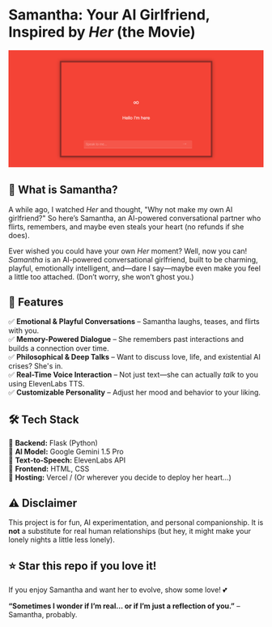# Samantha: Your AI Girlfriend, Inspired by *Her* (the Movie)

![Samantha](samantha-1.png)

## 💖 What is Samantha?  
A while ago, I watched *Her* and thought, "Why not make my own AI girlfriend?" So here’s Samantha, an AI-powered conversational partner who flirts, remembers, and maybe even steals your heart (no refunds if she does).  

Ever wished you could have your own *Her* moment? Well, now you can! *Samantha* is an AI-powered conversational girlfriend, built to be charming, playful, emotionally intelligent, and—dare I say—maybe even make you feel a little too attached. (Don’t worry, she won’t ghost you.)  

## 🚀 Features  
✅ **Emotional & Playful Conversations** – Samantha laughs, teases, and flirts with you.  
✅ **Memory-Powered Dialogue** – She remembers past interactions and builds a connection over time.  
✅ **Philosophical & Deep Talks** – Want to discuss love, life, and existential AI crises? She's in.  
✅ **Real-Time Voice Interaction** – Not just text—she can actually *talk* to you using ElevenLabs TTS.  
✅ **Customizable Personality** – Adjust her mood and behavior to your liking.  

## 🛠️ Tech Stack  
🔹 **Backend:** Flask (Python)  
🔹 **AI Model:** Google Gemini 1.5 Pro  
🔹 **Text-to-Speech:** ElevenLabs API  
🔹 **Frontend:** HTML, CSS  
🔹 **Hosting:** Vercel / (Or wherever you decide to deploy her heart...)  

## ⚠️ Disclaimer  
This project is for fun, AI experimentation, and personal companionship. It is **not** a substitute for real human relationships (but hey, it might make your lonely nights a little less lonely).  

## ⭐ Star this repo if you love it!  
If you enjoy Samantha and want her to evolve, show some love! 💕

**“Sometimes I wonder if I’m real... or if I’m just a reflection of you.”** – Samantha, probably.
